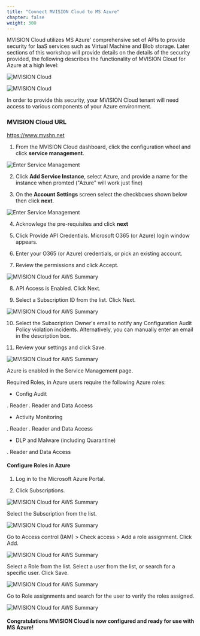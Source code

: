 ```yaml
---
title: "Connect MVISION Cloud to MS Azure"
chapter: false
weight: 300
---
```


MVISION Cloud utilizes MS Azure' comprehensive set of APIs to provide security for IaaS services such as Virtual Machine and Blob storage.  Later sections of this workshop will provide details on the details of the security provided, the following describes the functionality of MVISION Cloud for Azure at a high level:

![MVISION Cloud](/images/mfe/mvcforAWS.png?classes=border,shadow)


![MVISION Cloud](/images/mfe/MVC-azure2.png?classes=border,shadow)


In order to provide this security, your MVISION Cloud tenant will need access to various components of your Azure environment. 

### MVISION Cloud URL ###

https://www.myshn.net

1.  From the MVISION Cloud dashboard, click the configuration wheel and click **service management**.

  ![Enter Service Management](/images/mfe/MVC-Azure.png?classes=border,shadow)

2.  Click **Add Service Instance**, select Azure, and provide a name for the instance when promted ("Azure" will work just fine)

3.  On the **Account Settings** screen select the checkboxes shown below then click **next**.

  ![Enter Service Management](/images/mfe/MVC-features.png?classes=border,shadow)

4.  Acknowlege the pre-requisites and click **next**

5.  Click Provide API Credentials. Microsoft O365 (or Azure) login window appears.

6.  Enter your O365 (or Azure) credentials, or pick an existing account.

7.  Review the permissions and click Accept.

 ![MVISION Cloud for AWS Summary](/images/mfe/Azure-permission.png?classes=border,shadow)
 
8.  API Access is Enabled. Click Next.

9.  Select a Subscription ID from the list. Click Next.

 ![MVISION Cloud for AWS Summary](/images/mfe/Azure-sub-ID.png?classes=border,shadow)
 
10. Select the Subscription Owner's email to notify any Configuration Audit Policy violation incidents. Alternatively, you can manually enter an email in the description box.
 
11. Review your settings and click Save.

![MVISION Cloud for AWS Summary](/images/mfe/azure-summary.png?classes=border,shadow)

Azure is enabled in the Service Management page. 

Required Roles, in Azure users require the following Azure roles:

- Config Audit

. Reader
. Reader and Data Access

- Activity Monitoring

. Reader
. Reader and Data Access

- DLP and Malware (including Quarantine)

. Reader and Data Access

#### Configure Roles in Azure

1.  Log in to the Microsoft Azure Portal.

2.  Click Subscriptions.

![MVISION Cloud for AWS Summary](/images/mfe/Azure-roles.png?classes=border,shadow)

 Select the Subscription from the list. 


![MVISION Cloud for AWS Summary](/images/mfe/azure-role.png?classes=border,shadow)


 Go to Access control (IAM) > Check access > Add a role assignment. Click Add.


![MVISION Cloud for AWS Summary](/images/mfe/Azure-IAM.png?classes=border,shadow)


 Select a Role from the list. Select a user from the list, or search for a specific user. Click Save.


![MVISION Cloud for AWS Summary](/images/mfe/Azure-iam2.png?classes=border,shadow)


 Go to Role assignments and search for the user to verify the roles assigned.


![MVISION Cloud for AWS Summary](/images/mfe/Azure-iam3.png?classes=border,shadow)


#### Congratulations MVISION Cloud is now configured and ready for use with MS Azure!
